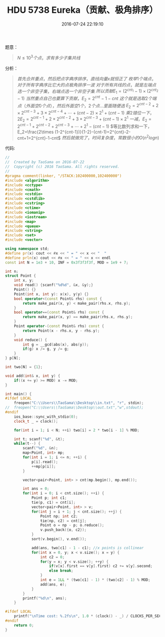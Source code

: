 ﻿---
title: HDU 5738 Eureka（贡献、极角排序）
categories:
  - 数学
  - 贡献
  - 
tags:
  - 贡献
  - 极角排序
  - 
date: 2016-07-24 22:19:10
toc: 
---

题意：
>$N\le 10^3个点，求有多少子集共线$

<!-- more -->
分析：
>$首先合并重点，然后把点字典序排序，直线向量x就恒正了$
$枚举1个端点，对于所有字典序比它大的点极角排序一波$
$对于所有共线的点，就是左端点选一个非空子集，右端点选一个非空子集$
$所以贡献E_1=(2^{cnt_1}-1)\times (2^{cnt_2}-1)$
$当然重点自己也要算下贡献，E_2=2^{cnt}-1-cnt$
$这个就是选取2个端点（外面空0个点），然后外面空1个，2个点...里面随便选$
$E_2=2^{cnt-2}+2\times 2^{cnt-3}+3\times 2^{cnt-4}+\cdots+(cnt-2)\times 2^1+(cnt-1)$
$乘2错位一下，2E_2=2^{cnt-1}+2\times 2^{cnt-2}+3\times 2^{cnt-3}+(cnt-1)\times 2^1$
$一减，E_2=2^{cnt-1}+2^{cnt-2}+2^{cnt-3}+\cdots+2^1-(cnt-1)$
$等比数列求和一下，E_2=\frac{2\times (1-2^{cnt-1})}{1-2}-(cnt-1)=2^{cnt}-2-cnt+1=2^{cnt}-1-cnt$
$然后就做完了，时间复杂度，常数很小的O(n^2logn)$


代码:
```cpp
//
//  Created by TaoSama on 2016-07-22
//  Copyright (c) 2016 TaoSama. All rights reserved.
//
#pragma comment(linker, "/STACK:102400000,102400000")
#include <algorithm>
#include <cctype>
#include <cmath>
#include <cstdio>
#include <cstdlib>
#include <cstring>
#include <ctime>
#include <iomanip>
#include <iostream>
#include <map>
#include <queue>
#include <string>
#include <set>
#include <vector>

using namespace std;
#define pr(x) cout << #x << " = " << x << "  "
#define prln(x) cout << #x << " = " << x << endl
const int N = 1e3 + 10, INF = 0x3f3f3f3f, MOD = 1e9 + 7;

int n;
struct Point {
    int x, y;
    void read() {scanf("%d%d", &x, &y);}
    Point() {}
    Point(int x, int y): x(x), y(y) {}
    bool operator<(const Point& rhs) const {
        return make_pair(x, y) < make_pair(rhs.x, rhs.y);
    }
    bool operator==(const Point& rhs) const {
        return make_pair(x, y) == make_pair(rhs.x, rhs.y);
    }
    Point operator-(const Point& rhs) const {
        return Point(x - rhs.x, y - rhs.y);
    }
    void reduce() {
        int g = __gcd(abs(x), abs(y));
        if(g) x /= g, y /= g;
    }
} p[N];

int two[N] = {1};

void add(int& x, int y) {
    if((x += y) >= MOD) x -= MOD;
}

int main() {
#ifdef LOCAL
    freopen("C:\\Users\\TaoSama\\Desktop\\in.txt", "r", stdin);
//  freopen("C:\\Users\\TaoSama\\Desktop\\out.txt","w",stdout);
#endif
    ios_base::sync_with_stdio(0);
    clock_t _ = clock();

    for(int i = 1; i < N; ++i) two[i] = 2 * two[i - 1] % MOD;

    int t; scanf("%d", &t);
    while(t--) {
        scanf("%d", &n);
        map<Point, int> mp;
        for(int i = 1; i <= n; ++i) {
            p[i].read();
            ++mp[p[i]];
        }

        vector<pair<Point, int> > cnt(mp.begin(), mp.end());

        int ans = 0;
        for(int i = 0; i < cnt.size(); ++i) {
            Point p; int c1;
            tie(p, c1) = cnt[i];
            vector<pair<Point, int> > v;
            for(int j = i + 1; j < cnt.size(); ++j) {
                Point np; int c2;
                tie(np, c2) = cnt[j];
                Point o = np - p; o.reduce();
                v.push_back({o, c2});
            }
            sort(v.begin(), v.end());

            add(ans, two[c1] - 1 - c1); //x points is collinear
            for(int x = 0, y; x < v.size(); x = y) {
                int c2 = 0;
                for(y = x; y < v.size(); ++y) {
                    if(v[x].first == v[y].first) c2 += v[y].second;
                    else break;
                }
                int e = 1LL * (two[c1] - 1) * (two[c2] - 1) % MOD;
                add(ans, e);
            }
        }
        printf("%d\n", ans);
    }

#ifdef LOCAL
    printf("\nTime cost: %.2fs\n", 1.0 * (clock() - _) / CLOCKS_PER_SEC);
#endif
    return 0;
}
```